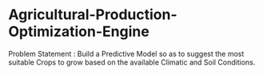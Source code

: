 # Agricultural-Production-Optimization-Engine
Problem Statement : Build a Predictive Model so as to suggest the most suitable Crops to grow based on the available  Climatic and Soil Conditions.
